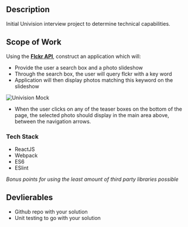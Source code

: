 ## Description
Initial Univision interview project to determine technical capabilities.

## Scope of Work

Using the [**Flckr API**](https://www.flickr.com/services/api/), construct an application which will:

* Provide the user a search box and a photo slideshow
* Through the search box, the user will query flckr with a key word
* Application will then display photos matching this keyword on the slideshow

![Univision Mock](http://ninearc.com/clients/univision/univision-mock.png)


* When the user clicks on any of the teaser boxes on the bottom of the page, the selected photo should display in the main area above, between the navigation arrows.

### Tech Stack

* ReactJS
* Webpack
* ES6
* ESlint

*Bonus points for using the least amount of third party libraries possible*

## Devlierables

* Github repo with your solution
* Unit testing to go with your solution